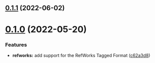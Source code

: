## [0.1.1](https://github.com/citation-js/plugin-refworks/compare/v0.1.0...v0.1.1) (2022-06-02)



# [0.1.0](https://github.com/citation-js/plugin-refworks/compare/c62a3d82d6581707d52f735206d0ba1becd6ff2f...v0.1.0) (2022-05-20)


### Features

* **refworks:** add support for the RefWorks Tagged Format ([c62a3d8](https://github.com/citation-js/plugin-refworks/commit/c62a3d82d6581707d52f735206d0ba1becd6ff2f))



